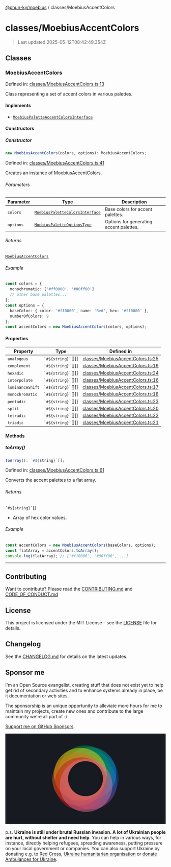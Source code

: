 [@phun-ky/moebius](../README.md) / classes/MoebiusAccentColors

# classes/MoebiusAccentColors

> Last updated 2025-05-12T08:42:49.354Z

##

## Classes

### MoebiusAccentColors

Defined in: [classes/MoebiusAccentColors.ts:13](https://github.com/phun-ky/moebius/blob/main/src/classes/MoebiusAccentColors.ts#L13)

Class representing a set of accent colors in various palettes.

#### Implements

- [`MoebiusPaletteAccentColorsInterface`](../types.md#moebiuspaletteaccentcolorsinterface)

#### Constructors

##### Constructor

```ts
new MoebiusAccentColors(colors, options): MoebiusAccentColors;
```

Defined in: [classes/MoebiusAccentColors.ts:41](https://github.com/phun-ky/moebius/blob/main/src/classes/MoebiusAccentColors.ts#L41)

Creates an instance of MoebiusAccentColors.

###### Parameters

| Parameter | Type                                                                         | Description                             |
| --------- | ---------------------------------------------------------------------------- | --------------------------------------- |
| `colors`  | [`MoebiusPaletteColorsInterface`](../types.md#moebiuspalettecolorsinterface) | Base colors for accent palettes.        |
| `options` | [`MoebiusPaletteOptionsType`](../types.md#moebiuspaletteoptionstype)         | Options for generating accent palettes. |

###### Returns

[`MoebiusAccentColors`](#moebiusaccentcolors)

###### Example

```ts
const colors = {
  monochromatic: ['#ff0000', '#00ff00']
  // other base palettes...
};
const options = {
  baseColor: { color: '#ff0000', name: 'Red', hex: '#ff0000' },
  numberOfColors: 9
};
const accentColors = new MoebiusAccentColors(colors, options);
```

#### Properties

| Property                                     | Type                     | Defined in                                                                                                               |
| -------------------------------------------- | ------------------------ | ------------------------------------------------------------------------------------------------------------------------ |
| <a id="analogous"></a> `analogous`           | `` `#${string}` ``\[]\[] | [classes/MoebiusAccentColors.ts:25](https://github.com/phun-ky/moebius/blob/main/src/classes/MoebiusAccentColors.ts#L25) |
| <a id="complement"></a> `complement`         | `` `#${string}` ``\[]\[] | [classes/MoebiusAccentColors.ts:19](https://github.com/phun-ky/moebius/blob/main/src/classes/MoebiusAccentColors.ts#L19) |
| <a id="hexadic"></a> `hexadic`               | `` `#${string}` ``\[]\[] | [classes/MoebiusAccentColors.ts:24](https://github.com/phun-ky/moebius/blob/main/src/classes/MoebiusAccentColors.ts#L24) |
| <a id="interpolate"></a> `interpolate`       | `` `#${string}` ``\[]\[] | [classes/MoebiusAccentColors.ts:16](https://github.com/phun-ky/moebius/blob/main/src/classes/MoebiusAccentColors.ts#L16) |
| <a id="luminanceshift"></a> `luminanceShift` | `` `#${string}` ``\[]\[] | [classes/MoebiusAccentColors.ts:17](https://github.com/phun-ky/moebius/blob/main/src/classes/MoebiusAccentColors.ts#L17) |
| <a id="monochromatic"></a> `monochromatic`   | `` `#${string}` ``\[]\[] | [classes/MoebiusAccentColors.ts:18](https://github.com/phun-ky/moebius/blob/main/src/classes/MoebiusAccentColors.ts#L18) |
| <a id="pentadic"></a> `pentadic`             | `` `#${string}` ``\[]\[] | [classes/MoebiusAccentColors.ts:23](https://github.com/phun-ky/moebius/blob/main/src/classes/MoebiusAccentColors.ts#L23) |
| <a id="split"></a> `split`                   | `` `#${string}` ``\[]\[] | [classes/MoebiusAccentColors.ts:20](https://github.com/phun-ky/moebius/blob/main/src/classes/MoebiusAccentColors.ts#L20) |
| <a id="tetradic"></a> `tetradic`             | `` `#${string}` ``\[]\[] | [classes/MoebiusAccentColors.ts:22](https://github.com/phun-ky/moebius/blob/main/src/classes/MoebiusAccentColors.ts#L22) |
| <a id="triadic"></a> `triadic`               | `` `#${string}` ``\[]\[] | [classes/MoebiusAccentColors.ts:21](https://github.com/phun-ky/moebius/blob/main/src/classes/MoebiusAccentColors.ts#L21) |

#### Methods

##### toArray()

```ts
toArray(): `#${string}`[];
```

Defined in: [classes/MoebiusAccentColors.ts:61](https://github.com/phun-ky/moebius/blob/main/src/classes/MoebiusAccentColors.ts#L61)

Converts the accent palettes to a flat array.

###### Returns

`` `#${string}` ``\[]

- Array of hex color values.

###### Example

```ts
const accentColors = new MoebiusAccentColors(baseColors, options);
const flatArray = accentColors.toArray();
console.log(flatArray); // ['#ff0000', '#00ff00', ...]
```

---

## Contributing

Want to contribute? Please read the [CONTRIBUTING.md](https://github.com/phun-ky/moebius/blob/main/CONTRIBUTING.md) and [CODE_OF_CONDUCT.md](https://github.com/phun-ky/moebius/blob/main/CODE_OF_CONDUCT.md)

## License

This project is licensed under the MIT License - see the [LICENSE](https://github.com/phun-ky/moebius/blob/main/LICENSE) file for details.

## Changelog

See the [CHANGELOG.md](https://github.com/phun-ky/moebius/blob/main/CHANGELOG.md) for details on the latest updates.

## Sponsor me

I'm an Open Source evangelist, creating stuff that does not exist yet to help get rid of secondary activities and to enhance systems already in place, be it documentation or web sites.

The sponsorship is an unique opportunity to alleviate more hours for me to maintain my projects, create new ones and contribute to the large community we're all part of :)

[Support me on GitHub Sponsors](https://github.com/sponsors/phun-ky).

![logo](https://github.com/phun-ky/moebius/blob/main/public/images/logo/logo-ring.png?raw=true)

p.s. **Ukraine is still under brutal Russian invasion. A lot of Ukrainian people are hurt, without shelter and need help**. You can help in various ways, for instance, directly helping refugees, spreading awareness, putting pressure on your local government or companies. You can also support Ukraine by donating e.g. to [Red Cross](https://www.icrc.org/en/donate/ukraine), [Ukraine humanitarian organisation](https://savelife.in.ua/en/donate-en/#donate-army-card-weekly) or [donate Ambulances for Ukraine](https://www.gofundme.com/f/help-to-save-the-lives-of-civilians-in-a-war-zone).
